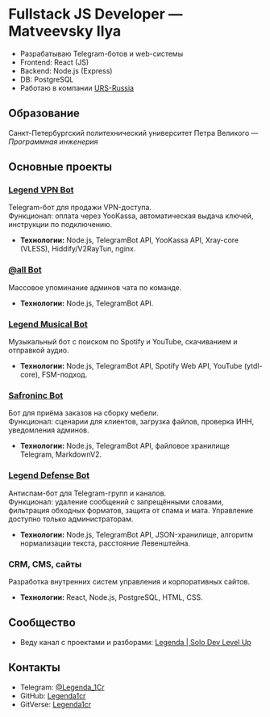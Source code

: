 # Fullstack JS Developer — Matveevsky Ilya

- Разрабатываю Telegram-ботов и web-системы  
- Frontend: React (JS)  
- Backend: Node.js (Express)  
- DB: PostgreSQL  
- Работаю в компании [URS-Russia](https://urs-rus.com)

## Образование
Санкт-Петербургский политехнический университет Петра Великого — *Программная инженерия*

## Основные проекты

### [Legend VPN Bot](https://t.me/Legend_VPN_bot)
Telegram-бот для продажи VPN-доступа.  
Функционал: оплата через YooKassa, автоматическая выдача ключей, инструкции по подключению.  
- **Технологии:** Node.js, TelegramBot API, YooKassa API, Xray-core (VLESS), Hiddify/V2RayTun, nginx.  

### [@all Bot](https://t.me/Legend_all_bot)
Массовое упоминание админов чата по команде.  
- **Технологии:** Node.js, TelegramBot API.  

### [Legend Musical Bot](https://t.me/Legend_Musical_bot)
Музыкальный бот с поиском по Spotify и YouTube, скачиванием и отправкой аудио.  
- **Технологии:** Node.js, TelegramBot API, Spotify Web API, YouTube (ytdl-core), FSM-подход.  

### [Safroninc Bot](https://t.me/safroninc_bot)
Бот для приёма заказов на сборку мебели.  
Функционал: сценарии для клиентов, загрузка файлов, проверка ИНН, уведомления админов.  
- **Технологии:** Node.js, TelegramBot API, файловое хранилище Telegram, MarkdownV2.  

### [Legend Defense Bot](https://t.me/Legend_defense_bot)
Антиспам-бот для Telegram-групп и каналов.  
Функционал: удаление сообщений с запрещёнными словами, фильтрация обходных форматов, защита от спама и мата. Управление доступно только администраторам.  
- **Технологии:** Node.js, TelegramBot API, JSON-хранилище, алгоритм нормализации текста, расстояние Левенштейна.  

### CRM, CMS, сайты
Разработка внутренних систем управления и корпоративных сайтов.  
- **Технологии:** React, Node.js, PostgreSQL, HTML, CSS.  

## Сообщество
- Веду канал с проектами и разборами: [Legenda | Solo Dev Level Up](https://t.me/Legenda_Dev)

## Контакты
- Telegram: [@Legenda_1Cr](https://t.me/Legenda_1Cr)  
- GitHub: [Legenda1cr](https://github.com/Legenda1cr)  
- GitVerse: [Legenda1cr](https://gitverse.ru/Legenda_1cr)  

